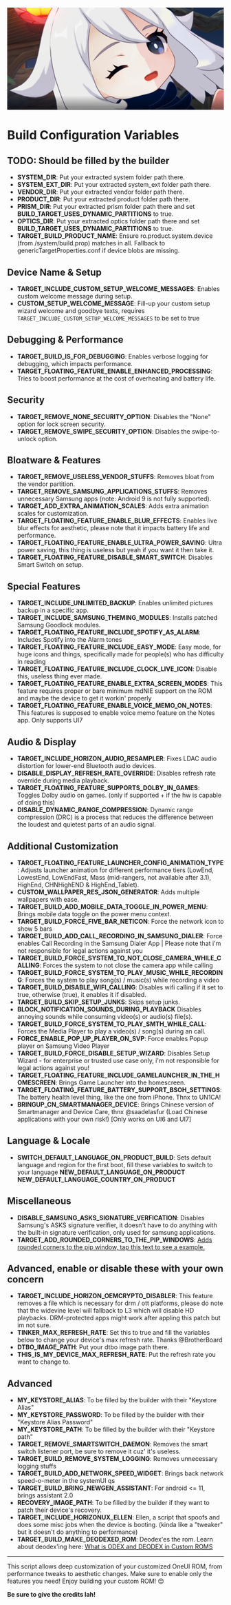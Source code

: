 ![emergency_food_again](https://github.com/forsaken-heart24/i_dont_want_to_be_an_weirdo/blob/main/banner_images/emergency_food_again.png?raw=true)

# Build Configuration Variables

## TODO: Should be filled by the builder
- **SYSTEM_DIR**: Put your extracted system folder path there.
- **SYSTEM_EXT_DIR**: Put your extracted system_ext folder path there.
- **VENDOR_DIR**: Put your extracted vendor folder path there.
- **PRODUCT_DIR**: Put your extracted product folder path there.
- **PRISM_DIR**: Put your extracted prism folder path there and set **BUILD_TARGET_USES_DYNAMIC_PARTITIONS** to true.
- **OPTICS_DIR**: Put your extracted optics folder path there and set **BUILD_TARGET_USES_DYNAMIC_PARTITIONS** to true.
- **TARGET_BUILD_PRODUCT_NAME**: Ensure ro.product.system.device (from /system/build.prop) matches in all. Fallback to genericTargetProperties.conf if device blobs are missing.

## Device Name & Setup
- **TARGET_INCLUDE_CUSTOM_SETUP_WELCOME_MESSAGES**: Enables custom welcome message during setup.
- **CUSTOM_SETUP_WELCOME_MESSAGE**: Fill-up your custom setup wizard welcome and goodbye texts, requires `TARGET_INCLUDE_CUSTOM_SETUP_WELCOME_MESSAGES` to be set to true

## Debugging & Performance
- **TARGET_BUILD_IS_FOR_DEBUGGING**: Enables verbose logging for debugging, which impacts performance.
- **TARGET_FLOATING_FEATURE_ENABLE_ENHANCED_PROCESSING**: Tries to boost performance at the cost of overheating and battery life.

## Security
- **TARGET_REMOVE_NONE_SECURITY_OPTION**: Disables the "None" option for lock screen security. 
- **TARGET_REMOVE_SWIPE_SECURITY_OPTION**: Disables the swipe-to-unlock option.

## Bloatware & Features
- **TARGET_REMOVE_USELESS_VENDOR_STUFFS**: Removes bloat from the vendor partition.
- **TARGET_REMOVE_SAMSUNG_APPLICATIONS_STUFFS**: Removes unnecessary Samsung apps (note: Android 9 is not fully supported).
- **TARGET_ADD_EXTRA_ANIMATION_SCALES**: Adds extra animation scales for customization.
- **TARGET_FLOATING_FEATURE_ENABLE_BLUR_EFFECTS**: Enables live blur effects for aesthetic, please note that it impacts battery life and performance.
- **TARGET_FLOATING_FEATURE_ENABLE_ULTRA_POWER_SAVING**: Ultra power saving, this thing is useless but yeah if you want it then take it.
- **TARGET_FLOATING_FEATURE_DISABLE_SMART_SWITCH**: Disables Smart Switch on setup.

## Special Features
- **TARGET_INCLUDE_UNLIMITED_BACKUP**: Enables unlimited pictures backup in a specific app.
- **TARGET_INCLUDE_SAMSUNG_THEMING_MODULES**: Installs patched Samsung Goodlock modules.
- **TARGET_FLOATING_FEATURE_INCLUDE_SPOTIFY_AS_ALARM**: Includes Spotify into the Alarm tones
- **TARGET_FLOATING_FEATURE_INCLUDE_EASY_MODE**: Easy mode, for huge icons and things, specifically made for people(s) who has difficulty in reading
- **TARGET_FLOATING_FEATURE_INCLUDE_CLOCK_LIVE_ICON**: Disable this, useless thing ever made.
- **TARGET_FLOATING_FEATURE_ENABLE_EXTRA_SCREEN_MODES**: This feature requires proper or bare minimum mdNIE support on the ROM and maybe the device to get it workin' properly
- **TARGET_FLOATING_FEATURE_ENABLE_VOICE_MEMO_ON_NOTES**: This features is supposed to enable voice memo feature on the Notes app. Only supports UI7

## Audio & Display
- **TARGET_INCLUDE_HORIZON_AUDIO_RESAMPLER**: Fixes LDAC audio distortion for lower-end Bluetooth audio devices.
- **DISABLE_DISPLAY_REFRESH_RATE_OVERRIDE**: Disables refresh rate override during media playback.
- **TARGET_FLOATING_FEATURE_SUPPORTS_DOLBY_IN_GAMES**: Toggles Dolby audio on games. (only if supported + if the hw is capable of doing this)
- **DISABLE_DYNAMIC_RANGE_COMPRESSION**: Dynamic range compression (DRC) is a process that reduces the difference between the loudest and quietest parts of an audio signal.

## Additional Customization
- **TARGET_FLOATING_FEATURE_LAUNCHER_CONFIG_ANIMATION_TYPE**: Adjusts launcher animation for different performance tiers (LowEnd, LowestEnd, LowEndFast, Mass (mid-rangers, not available after 3.1), HighEnd, CHNHighEND & HighEnd_Tablet).
- **CUSTOM_WALLPAPER_RES_JSON_GENERATOR**: Adds multiple wallpapers with ease.
- **TARGET_BUILD_ADD_MOBILE_DATA_TOGGLE_IN_POWER_MENU**: Brings mobile data toggle on the power menu context.
- **TARGET_BUILD_FORCE_FIVE_BAR_NETICON**: Force the network icon to show 5 bars
- **TARGET_BUILD_ADD_CALL_RECORDING_IN_SAMSUNG_DIALER**: Force enables Call Recording in the Samsung Dialer App | Please note that i'm not responsible for legal actions against you
- **TARGET_BUILD_FORCE_SYSTEM_TO_NOT_CLOSE_CAMERA_WHILE_CALLING**: Forces the system to not close the camera app while calling
- **TARGET_BUILD_FORCE_SYSTEM_TO_PLAY_MUSIC_WHILE_RECORDING**: Forces the system to play song(s) / music(s) while recording a video
- **TARGET_BUILD_DISABLE_WIFI_CALLING**: Disables wifi calling if it set to true, otherwise (true), it enables it if disabled.
- **TARGET_BUILD_SKIP_SETUP_JUNKS**: Skips setup junks.
- **BLOCK_NOTIFICATION_SOUNDS_DURING_PLAYBACK** Disables annoying sounds while consuming video(s) or audio(s) file(s).
- **TARGET_BUILD_FORCE_SYSTEM_TO_PLAY_SMTH_WHILE_CALL**: Forces the Media Player to play a video(s) / song(s) during an call.
- **FORCE_ENABLE_POP_UP_PLAYER_ON_SVP**: Force enables Popup player on Samsung Video Player
- **TARGET_BUILD_FORCE_DISABLE_SETUP_WIZARD**: Disables Setup Wizard - for enterprise or trusted use case only, i'm not responsible for legal actions against you!
- **TARGET_FLOATING_FEATURE_INCLUDE_GAMELAUNCHER_IN_THE_HOMESCREEN**: Brings Game Launcher into the homescreen.
- **TARGET_FLOATING_FEATURE_BATTERY_SUPPORT_BSOH_SETTINGS**: The battery health level thing, like the one from iPhone. Thnx to UN1CA!
- **BRINGUP_CN_SMARTMANAGER_DEVICE**: Brings Chinese version of Smartmanager and Device Care, thnx @saadelasfur (Load Chinese applications with your own risk!) [Only works on UI6 and UI7]

## Language & Locale
- **SWITCH_DEFAULT_LANGUAGE_ON_PRODUCT_BUILD**: Sets default language and region for the first boot, fill these variables to switch to your language **NEW_DEFAULT_LANGUAGE_ON_PRODUCT** **NEW_DEFAULT_LANGUAGE_COUNTRY_ON_PRODUCT**

## Miscellaneous 
- **DISABLE_SAMSUNG_ASKS_SIGNATURE_VERFICATION**: Disables Samsung's ASKS signature verifier, it doesn't have to do anything with the built-in signature verification, only used for samsung applications.
- **TARGET_ADD_ROUNDED_CORNERS_TO_THE_PIP_WINDOWS**: <a href="https://github.com/forsaken-heart24/i_dont_want_to_be_an_weirdo/blob/main/banner_images/rounded_corners_hux_ex.png">Adds rounded corners to the pip window, tap this text to see a example.</a>

## Advanced, enable or disable these with your own concern
- **TARGET_INCLUDE_HORIZON_OEMCRYPTO_DISABLER**: This feature removes a file which is necessary for drm / ott platforms, please do note that the widevine level will fallback to L3 which will disable HD playbacks. DRM-protected apps might work after appling this patch but im not sure.
- **TINKER_MAX_REFRESH_RATE**: Set this to true and fill the variables below to change your device's max refresh rate. Thanks @BrotherBoard
- **DTBO_IMAGE_PATH**: Put your dtbo image path there.
- **THIS_IS_MY_DEVICE_MAX_REFRESH_RATE**: Put the refresh rate you want to change to.

## Advanced
- **MY_KEYSTORE_ALIAS**: To be filled by the builder with their "Keystore Alias"
- **MY_KEYSTORE_PASSWORD**: To be filled by the builder with their "Keystore Alias Password"
- **MY_KEYSTORE_PATH**: To be filled by the builder with their "Keystore path"
- **TARGET_REMOVE_SMARTSWITCH_DAEMON**: Removes the smart switch listener port, be sure to remove it cuz' it's useless.
- **TARGET_BUILD_REMOVE_SYSTEM_LOGGING**: Removes unnecessary logging stuffs
- **TARGET_BUILD_ADD_NETWORK_SPEED_WIDGET**: Brings back network speed-o-meter in the systemUI qs 
- **TARGET_BUILD_BRING_NEWGEN_ASSISTANT**: For android <= 11, brings assistant 2.0
- **RECOVERY_IMAGE_PATH**: To be filled by the builder if they want to patch their device's recovery.
- **TARGET_INCLUDE_HORIZONUX_ELLEN**: Ellen, a script that spoofs and does some misc jobs when the device is booting. (kinda like a "tweaker" but it doesn't do anything to performance)
- **TARGET_BUILD_MAKE_DEODEXED_ROM**: Deodex'es the rom. Learn about deodex'ing here: <a href="https://xdaforums.com/t/complete-guide-what-is-odex-and-deodex-rom.2200349">What is ODEX and DEODEX in Custom ROMS</a>

---

This script allows deep customization of your customized OneUI ROM, from performance tweaks to aesthetic changes. Make sure to enable only the features you need! Enjoy building your custom ROM! 😊

**Be sure to give the credits lah!**